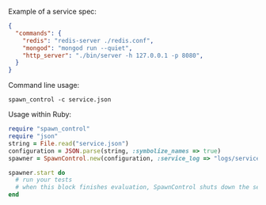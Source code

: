 
Example of a service spec:

```json
{
  "commands": {
    "redis": "redis-server ./redis.conf",
    "mongod": "mongod run --quiet",
    "http_server": "./bin/server -h 127.0.0.1 -p 8080",
  }
}

```

Command line usage:

    spawn_control -c service.json



Usage within Ruby:

```ruby
require "spawn_control"
require "json"
string = File.read("service.json")
configuration = JSON.parse(string, :symbolize_names => true)
spawner = SpawnControl.new(configuration, :service_log => "logs/service.log")

spawner.start do
  # run your tests
  # when this block finishes evaluation, SpawnControl shuts down the servie
end
```
